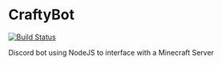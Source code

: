 # CraftyBot
[![Build Status](https://travis-ci.com/shiv213/CraftyBot.svg?token=EURkyHwXv5wsaKtts1Uh&branch=master)](https://travis-ci.com/shiv213/CraftyBot)

Discord bot using NodeJS to interface with a Minecraft Server
